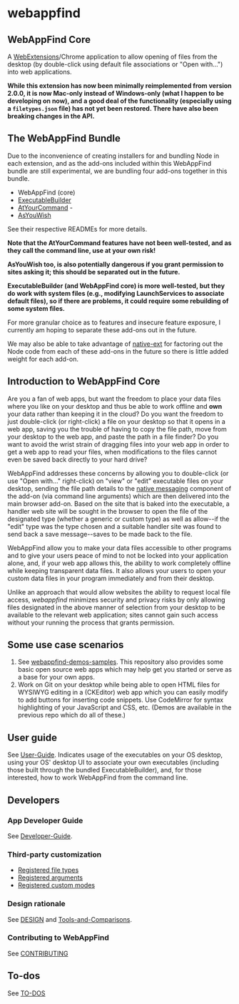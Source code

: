 # webappfind
<!--
TODO: Ensure this README and doc files actually reflects the implementation once complete.
-->
<!-- TODO: Adapt the filetypes.json comments below after implementation -->

## WebAppFind Core

A [WebExtensions](https://developer.mozilla.org/en-US/Add-ons/WebExtensions)/Chrome
application to allow opening of files from the desktop (by double-click using
default file associations or "Open with...") into web applications.

**While this extension has now been minimally reimplemented from version
2.0.0, it is now Mac-only instead of Windows-only (what I happen to be
developing on now), and a good deal of the functionality (especially using
a `filetypes.json` file) has not yet been restored. There have also been
breaking changes in the API.**

## The WebAppFind Bundle

Due to the inconvenience of creating installers for and bundling Node in
each extension, and as the add-ons included within this WebAppFind bundle
are still experimental, we are bundling four add-ons together in this bundle.

- WebAppFind (core)
- [ExecutableBuilder](./executable-builder/README.md)
- [AtYourCommand](./atyourcommand/README.md) -
- [AsYouWish](./README-AsYouWish.md)

See their respective READMEs for more details.

**Note that the AtYourCommand features have not been well-tested, and as they
call the command line, use at your own risk!**

**AsYouWish too, is also potentially dangerous if you grant permission to
sites asking it; this should be separated out in the future.**

**ExecutableBuilder (and WebAppFind core) is more well-tested, but they do
work with system files (e.g., modifying LaunchServices to associate default
files), so if there are problems, it could require some rebuilding of
some system files.**

For more granular choice as to features and insecure feature exposure, I
currently am hoping to separate these add-ons out in the future.

We may also be able to take advantage of
[native-ext](https://github.com/NiklasGollenstede/native-ext) for
factoring out the Node code from each of these add-ons in the future
so there is little added weight for each add-on.

## Introduction to WebAppFind Core

Are you a fan of web apps, but want the freedom to place your data files
where you like on your desktop and thus be able to work offline and **own**
your data rather than keeping it in the cloud? Do you want the freedom
to just double-click (or right-click) a file on your desktop so that it opens
in a web app, saving you the trouble of having to copy the file path,
move from your desktop to the web app, and paste the path in a file
finder? Do you want to avoid the wrist strain of dragging files into
your web app in order to get a web app to read your files, when modifications
to the files cannot even be saved back directly to your hard drive?

WebAppFind addresses these concerns by allowing you to double-click (or
use "Open with..." right-click) on "view" or "edit" executable files on your
desktop, sending the file path details to the [native messaging](https://developer.mozilla.org/en-US/Add-ons/WebExtensions/Native_messaging)
component of the add-on (via command line arguments) which are then
delivered into the main browser add-on.<!-- which, if no site is hard-coded
in the request, checks for an *optional* `filetypes.json` file within the
same directory as the right-clicked file to determine more precise
handling (the file extension will be used to determine the type otherwise).
Based on what is chosen/found and in the addon's preferences,
-->
Based on the site that is baked into the executable,
a handler web site will be sought in the browser to open the file of the
designated type (whether a generic or custom type) as well as allow--if
the "edit" type was the type chosen and a suitable handler site was
found to send back a save message--saves to be made back to the file.

WebAppFind allow you to make your data files accessible to other
programs and to give your users peace of mind to not be locked
into your application alone, and, if your web app allows this, the
ability to work completely offline while keeping transparent data files.
It also allows your users to open your custom data files in your program
immediately and from their desktop<!-- , and intelligently,
using whatever file extension you prefer, even if the file extension
is a generic one such as "json" or "js" while your own data file
follows a particular format or schema-->.

Unlike an approach that would allow websites the ability to request
local file access, *webappfind* minimizes security and privacy risks
by only allowing files designated in the above manner of selection from
your desktop to be available to the relevant web application; sites cannot
gain such access without your running the process that grants permission.

## Some use case scenarios

1. See [webappfind-demos-samples](https://github.com/brettz9/webappfind-demos-samples).
    This repository also provides some basic open source web apps which may
    help get you started or serve as a base for your own apps.
1. Work on Git on your desktop while being able to open HTML files for
    WYSIWYG editing in a (CKEditor) web app which you can easily modify
    to add buttons for inserting code snippets. Use CodeMirror
    for syntax highlighting of your JavaScript and CSS, etc. (Demos are
    available in the previous repo which do all of these.)

## User guide

See [User-Guide](./docs/User-Guide). Indicates usage of the executables on your
OS desktop, using your OS' desktop UI to associate your own executables (including
those built through the bundled ExecutableBuilder), and, for those interested,
how to work WebAppFind from the command line.

## Developers

### App Developer Guide

See [Developer-Guide](./docs/Developer-Guide.md).<!-- Includes information on the
`filestypes.json` file format.-->

### Third-party customization

- [Registered file types](./docs/Registered-file-types.md)
- [Registered arguments](./docs/Registered-arguments.md)
- [Registered custom modes](./docs/Registered-custom-modes.md)

### Design rationale

See [DESIGN](./docs/DESIGN.md) and [Tools-and-Comparisons](./docs/Tools-and-Comparisons).

### Contributing to WebAppFind

See [CONTRIBUTING](./docs/CONTRIBUTING.md)

## To-dos

See [TO-DOS](./docs/TO-DOS.md)
